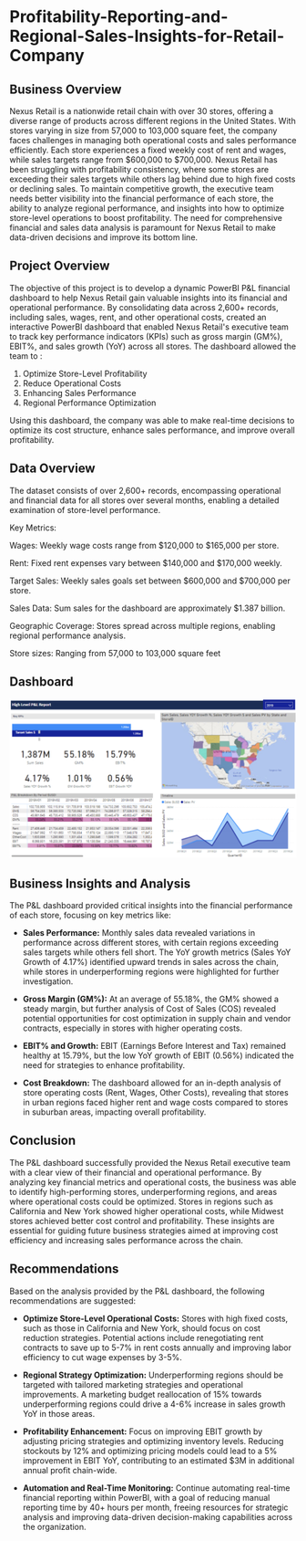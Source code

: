 # Profitability-Reporting-and-Regional-Sales-Insights-for-Retail-Company

## Business Overview
Nexus Retail is a nationwide retail chain with over 30 stores, offering a diverse range of products across different regions in the United States. With stores varying in size from 57,000 to 103,000 square feet, the company faces challenges in managing both operational costs and sales performance efficiently. Each store experiences a fixed weekly cost of rent and wages, while sales targets range from $600,000 to $700,000. Nexus Retail has been struggling with profitability consistency, where some stores are exceeding their sales targets while others lag behind due to high fixed costs or declining sales. To maintain competitive growth, the executive team needs better visibility into the financial performance of each store, the ability to analyze regional performance, and insights into how to optimize store-level operations to boost profitability. The need for comprehensive financial and sales data analysis is paramount for Nexus Retail to make data-driven decisions and improve its bottom line.

## Project Overview
The objective of this project is to develop a dynamic PowerBI P&L financial dashboard to help Nexus Retail gain valuable insights into its financial and operational performance. By consolidating data across 2,600+ records, including sales, wages, rent, and other operational costs, created an interactive PowerBI dashboard that enabled Nexus Retail's executive team to track key performance indicators (KPIs) such as gross margin (GM%), EBIT%, and sales growth (YoY) across all stores. The dashboard allowed the team to :
1. Optimize Store-Level Profitability
2. Reduce Operational Costs
3. Enhancing Sales Performance
4. Regional Performance Optimization

Using this dashboard, the company was able to make real-time decisions to optimize its cost structure, enhance sales performance, and improve overall profitability.

## Data Overview
The dataset consists of over 2,600+ records, encompassing operational and financial data for all stores over several months, enabling a detailed examination of store-level performance.

Key Metrics:

Wages: Weekly wage costs range from $120,000 to $165,000 per store.

Rent: Fixed rent expenses vary between $140,000 and $170,000 weekly.

Target Sales: Weekly sales goals set between $600,000 and $700,000 per store.

Sales Data: Sum sales for the dashboard are approximately $1.387 billion.

Geographic Coverage: Stores spread across multiple regions, enabling regional performance analysis.

Store sizes: Ranging from 57,000 to 103,000 square feet

## Dashboard

![Dashboard](https://github.com/Pralhad789/Profitability-Reporting-and-Regional-Sales-Insights-for-Retail-Company/blob/main/Finance_Dashboard.png)

## Business Insights and Analysis
The P&L dashboard provided critical insights into the financial performance of each store, focusing on key metrics like:

* **Sales Performance:** Monthly sales data revealed variations in performance across different stores, with certain regions exceeding sales targets while others fell short. The YoY growth metrics (Sales YoY Growth of 4.17%) identified upward trends in sales across the chain, while stores in underperforming regions were highlighted for further investigation.

* **Gross Margin (GM%):** At an average of 55.18%, the GM% showed a steady margin, but further analysis of Cost of Sales (COS) revealed potential opportunities for cost optimization in supply chain and vendor contracts, especially in stores with higher operating costs.

* **EBIT% and Growth:** EBIT (Earnings Before Interest and Tax) remained healthy at 15.79%, but the low YoY growth of EBIT (0.56%) indicated the need for strategies to enhance profitability.

* **Cost Breakdown:** The dashboard allowed for an in-depth analysis of store operating costs (Rent, Wages, Other Costs), revealing that stores in urban regions faced higher rent and wage costs compared to stores in suburban areas, impacting overall profitability.

## Conclusion
The P&L dashboard successfully provided the Nexus Retail executive team with a clear view of their financial and operational performance. By analyzing key financial metrics and operational costs, the business was able to identify high-performing stores, underperforming regions, and areas where operational costs could be optimized. Stores in regions such as California and New York showed higher operational costs, while Midwest stores achieved better cost control and profitability. These insights are essential for guiding future business strategies aimed at improving cost efficiency and increasing sales performance across the chain.

## Recommendations
Based on the analysis provided by the P&L dashboard, the following recommendations are suggested:

* **Optimize Store-Level Operational Costs:** Stores with high fixed costs, such as those in California and New York, should focus on cost reduction strategies. Potential actions include renegotiating rent contracts to save up to 5-7% in rent costs annually and improving labor efficiency to cut wage expenses by 3-5%.

* **Regional Strategy Optimization:** Underperforming regions should be targeted with tailored marketing strategies and operational improvements. A marketing budget reallocation of 15% towards underperforming regions could drive a 4-6% increase in sales growth YoY in those areas.

* **Profitability Enhancement:** Focus on improving EBIT growth by adjusting pricing strategies and optimizing inventory levels. Reducing stockouts by 12% and optimizing pricing models could lead to a 5% improvement in EBIT YoY, contributing to an estimated $3M in additional annual profit chain-wide.

* **Automation and Real-Time Monitoring:** Continue automating real-time financial reporting within PowerBI, with a goal of reducing manual reporting time by 40+ hours per month, freeing resources for strategic analysis and improving data-driven decision-making capabilities across the organization.
